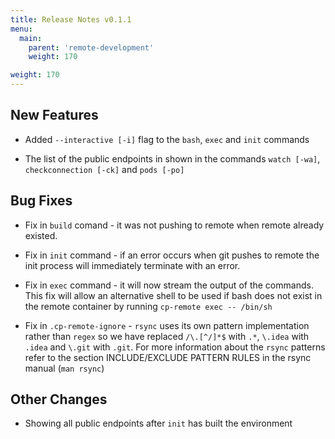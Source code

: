 ```yaml
---
title: Release Notes v0.1.1
menu:
  main:
    parent: 'remote-development'
    weight: 170

weight: 170
---
```


## New Features

* Added `--interactive [-i]` flag to the `bash`, `exec` and `init` commands

* The list of the public endpoints in shown in the commands `watch [-wa]`, `checkconnection [-ck]` and `pods [-po]`

## Bug Fixes

* Fix in `build` comand - it was not pushing to remote when remote already existed.

* Fix in `init` command - if an error occurs when git pushes to remote the init process will immediately terminate with an error.

* Fix in `exec` command - it will now stream the output of the commands. This fix will allow an alternative shell to be used if bash does not exist in the remote container by running `cp-remote exec -- /bin/sh`

* Fix in `.cp-remote-ignore` - `rsync` uses its own pattern implementation rather than `regex` so we have replaced `/\.[^/]*$` with `.*`, `\.idea` with `.idea` and `\.git` with `.git`. For more information about the `rsync` patterns refer to the section INCLUDE/EXCLUDE PATTERN RULES in the rsync manual (`man rsync`)

## Other Changes

* Showing all public endpoints after `init` has built the environment